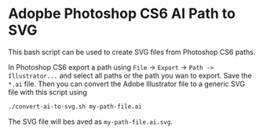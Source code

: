 # Adopbe Photoshop CS6 AI Path to SVG

This bash script can be used to create SVG files from Photoshop CS6 paths.

In Photoshop CS6 export a path using `File` -> `Export` -> `Path -> Illustrator...` and select all paths or the path you wan to export. Save the `*.ai` file. Then you can convert the Adobe Illustrator file to a generic SVG file with this script using

```bash
./convert-ai-to-svg.sh my-path-file.ai
```

The SVG file will bes aved as `my-path-file.ai.svg`.
